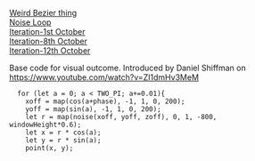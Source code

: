 [Weird Bezier thing](https://mikewlam.github.io/S2A/project_development/Outcome_byNoiseBezier_DSHIFFMAN/index.html)</br>
[Noise Loop](https://mikewlam.github.io/S2A/project_development/NoiseLoop/index.html)</br>
[Iteration-1st October](https://mikewlam.github.io/S2A/project_development/MainScript/index.html)</br>
[Iteration-8th October](https://mikewlam.github.io/S2A/project_development/sketch_01_update8_Oct/index.html)</br>
[Iteration-12th October](https://mikewlam.github.io/S2A/project_development/sketch_01_update8_Oct/project_sound/index.html)


Base code for visual outcome. Introduced by Daniel Shiffman on https://www.youtube.com/watch?v=ZI1dmHv3MeM

```
  for (let a = 0; a < TWO_PI; a+=0.01){
    xoff = map(cos(a+phase), -1, 1, 0, 200);
    yoff = map(sin(a), -1, 1, 0, 200);
    let r = map(noise(xoff, yoff, zoff), 0, 1, -800, windowHeight*0.6);
    let x = r * cos(a);
    let y = r * sin(a);
    point(x, y);
```
